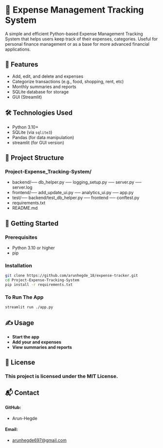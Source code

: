 # 💸 Expense Management Tracking System

A simple and efficient Python-based Expense Management Tracking System that helps users keep track of their expenses, categories. Useful for personal finance management or as a base for more advanced financial applications.

## 📌 Features

- Add, edit, and delete and expenses
- Categorize transactions (e.g., food, shopping, rent, etc)
- Monthly summaries and reports
- SQLite database for storage
- GUI (Streamlit)

## 🛠️ Technologies Used

- Python 3.10+
- SQLite (via `sqlite3`)
- Pandas (for data manipulation)
- streamlit (for GUI version)

## 📁 Project Structure
### Project-Expense_Tracking-System/
- backend/── db_helper.py
── logging_setup.py
── server.py
── server.log
- frontend/── add_update_ui.py
── analytics_ui.py
── app.py
- test/── backend/test_db_helper.py
── frontend
── conftest.py
- requirements.txt
- README.md


## 🚀 Getting Started

### Prerequisites

- Python 3.10 or higher
- pip

### Installation

```bash
git clone https://github.com/arunhegde_18/expense-tracker.git
cd Project-Expense-Tracking-System
pip install -r requirements.txt
```
### To Run The App
```
streamlit run ./app.py
```


## ✍️ Usage

- **Start the app**
- **Add your and expenses**
- **View summaries and reports**

## 📄 License
### **This project is licensed under the MIT License.**

## 📬 Contact
#### **GitHub:**
- Arun-Hegde

#### **Email:**
- arunhegde697@gmail.com
